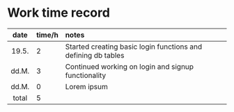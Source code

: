 # Work time record

| date | time/h | notes  |
| :----:|:-----| :-----|
| 19.5. | 2   | Started creating basic login functions and defining db tables |
| dd.M. | 3   | Continued working on login and signup functionality |
| dd.M. | 0   | Lorem ipsum |
| total | 5   | |
